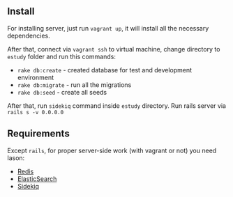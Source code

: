 ## Install
For installing server, just run `vagrant up`, it will install all the necessary dependencies.

After that, connect via `vagrant ssh` to virtual machine, change directory to `estudy` folder and run this commands:

* `rake db:create` - created database for test and development environment
* `rake db:migrate` - run all the migrations
* `rake db:seed` - create all seeds

After that, run `sidekiq` command inside `estudy` directory.
Run rails server via `rails s -v 0.0.0.0`

## Requirements

Except `rails`, for proper server-side work (with vagrant or not) you need lason:

* [Redis](http://redis.io/)
* [ElasticSearch](https://www.elastic.co/products/elasticsearch)
* [Sidekiq](http://sidekiq.org/)
